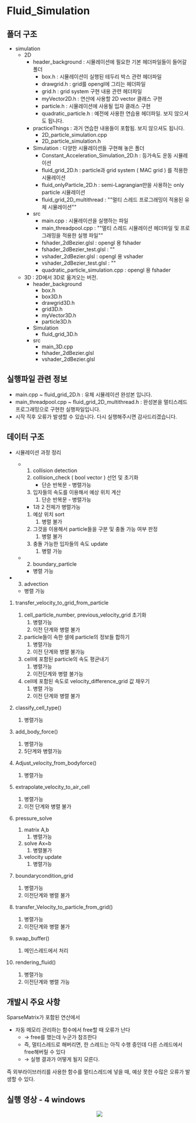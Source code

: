 # Fluid_Simulation


## 폴더 구조
- simulation
    - 2D
        - header_background : 시뮬레이션에 필요한 기본 헤더파일들이 들어갈 폴더
            - box.h : 시뮬레이션이 실행된 테두리 박스 관련 헤더파일
            - drawgrid.h : grid를 opengl에 그리는 헤더파일
            - grid.h : grid system 구현 내용 관련 헤더파일
            - myVector2D.h : 연산에 사용할 2D vector 클래스 구현
            - particle.h : 시뮬레이션에 사용될 입자 클래스 구현
            - quadratic_particle.h : 예전에 사용한 연습용 헤더파일. 보지 않으셔도 됩니다.
        - practiceThings : 과거 연습한 내용들이 포함됨. 보지 않으셔도 됩니다.
            - 2D_particle_simulation.cpp
            - 2D_particle_simulation.h
        - Simulation : 다양한 시뮬레이션들 구현해 놓은 폴더
            - Constant_Acceleration_Simulation_2D.h : 등가속도 운동 시뮬레이션
            - fluid_grid_2D.h : particle과 grid system ( MAC grid ) 를 적용한 시뮬레이션
            - fluid_onlyParticle_2D.h : semi-Lagrangian만을 사용하는 only particle 시뮬레이션
            - fluid_grid_2D_multithread : ""멀티 스레드 프로그래밍이 적용된 유체 시뮬레이션""
        - src
            - main.cpp : 시뮬레이션을 실행하는 파일
            - main_threadpool.cpp : ""멀티 스레드 시뮬레이션 헤더파일 및 프로그래밍을 적용한 실행 파일""
            - fshader_2dBezier.glsl : opengl 용 fshader
            - fshader_2dBezier_test.glsl : ""
            - vshader_2dBezier.glsl : opengl 용 vshader
            - vshader_2dBezier_test.glsl : ""
            - quadratic_particle_simulation.cpp : opengl 용 fshader
    - 3D : 2D에서 3D로 옮겨오는 버전.
        - header_background
            - box.h
            - box3D.h
            - drawgrid3D.h
            - grid3D.h
            - myVector3D.h
            - particle3D.h
        - Simulation
            - fluid_grid_3D.h
        - src
            - main_3D.cpp
            - fshader_2dBezier.glsl
            - vshader_2dBezier.glsl



## 실행파일 관련 정보
- main.cpp ~ fluid_grid_2D.h : 유체 시뮬레이션 완성본 입니다.
- main_threadpool.cpp ~ fluid_grid_2D_multithread.h : 완성본을 멀티스레드 프로그래밍으로 구현한 실행파일입니다.
- 시작 직후 오류가 발생할 수 있습니다. 다시 실행해주시면 감사드리겠습니다.


## 데이터 구조
- 시뮬레이션 과정 정리
    - 1. collision detection
        1. collision_check ( bool vector ) 선언 및 초기화
            - 단순 반복문 - 병렬가능
        2. 입자들의 속도를 이용해서 예상 위치 계산
            1. 단순 반복문 - 병렬가능
        - 1과 2 전체가 병렬가능
        1. 예상 위치 sort
            1. 병렬 불가
        2. 그것을 이용해서 particle들을 구분 및 충돌 가능 여부 판정
            1. 병렬 불가
        3. 충돌 가능한 입자들의 속도 update
            1. 병렬 가능
        
    - 2. boundary_particle
        - 병렬 가능

- 3. advection
    - 병렬 가능

1. transfer_velocity_to_grid_from_particle
    1. cell_particle_number, previous_velocity_grid 초기화
        1. 병렬가능
        2. 이전 단계와 병렬 불가
    2. particle들이 속한 셀에 particle의 정보들 합하기
        1. 병렬가능
        2. 이전 단계와 병렬 불가능
    3. cell에 포함된 particle의 속도 평균내기
        1. 병렬가능
        2. 이전단계와 병렬 불가능
    4. cell에 포함된 속도로 velocity_difference_grid 값 채우기
        1. 병렬 가능
        2. 이전 단계와 병렬 불가

1. classify_cell_type()
    1. 병렬가능

1. add_body_force()
    1. 병렬가능
    2. 5단계와 병렬가능

1. Adjust_velocity_from_bodyforce()
    1. 병렬가능
2. extrapolate_velocity_to_air_cell
    1. 병렬가능
    2. 이전 단계와 병렬 불가
3. pressure_solve
    1. matrix A,b
        1. 병렬가능
    2. solve Ax=b
        1. 병렬불가
    3. velocity update
        1. 병렬가능
4. boundarycondition_grid
    1. 병렬가능
    2. 이전단계와 병렬 불가
5. transfer_Velocity_to_particle_from_grid()
    1. 병렬가능
    2. 이전단계와 병렬 불가
6. swap_buffer()
    1. 메인스레드에서 처리 
7. rendering_fluid()
    1. 병렬가능
    2. 이전단계와 병렬 가능



## 개발시 주요 사항
SparseMatrix가 포함된 연산에서

- 자동 메모리 관리하는 함수에서 free할 때 오류가 난다
    - → free를 했는데 누군가 참조한다
    - 즉, 멀티스레드로 해버리면, 한 스레드는 아직 수행 중인데 다른 스레드에서 free해버릴 수 있다
    - → 실행 결과가 어떻게 될지 모른다.

즉 외부라이브러리를 사용한 함수를 멀티스레드에 넣을 때, 예상 못한 수많은 오류가 발생할 수 있다.



## 실행 영상 - 4 windows
<p align="center">
<img src="https://github.com/ernati/Fluid_Simulation/assets/31719912/d4c458de-10e7-4b3e-ba8c-2b78a01657ac">
</p>
